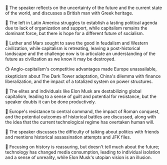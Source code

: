 🍔 The speaker reflects on the uncertainty of the future and the current state of the world, and discusses a British man with Greek heritage.

🍔 The left in Latin America struggles to establish a lasting political agenda due to lack of organization and support, while capitalism remains the dominant force, but there is hope for a different future of socialism.

🍔 Luther and Marx sought to save the good in feudalism and Western civilization, while capitalism is retreating, leaving a post-historical landscape and the challenge now is to articulate an understanding of the future as civilization as we know it may be destroyed.

📺 Anglo-capitalism's competitive advantages made Europe unassailable, skepticism about The Dark Tower adaptation, China's dilemma with finance liberalization, and the impact of a totalized system on power structures.

🍔 The elites and individuals like Elon Musk are destabilizing global capitalism, leading to a sense of guilt and potential for resistance, but the speaker doubts it can be done productively.

🍔 Europe's resistance to central command, the impact of Roman conquest, and the potential outcomes of historical battles are discussed, along with the idea that the current technological regime has overtaken human will.

🍔 The speaker discusses the difficulty of talking about politics with friends and mentions historical assassination attempts and JFK files.

🍔 Focusing on history is reassuring, but doesn't tell much about the future; technology has changed media consumption, leading to individual isolation and a sense of unreality, while Elon Musk's utopian vision is an illusion.


